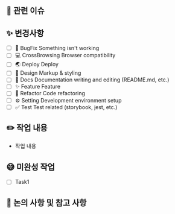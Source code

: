 ## 🚨 관련 이슈

[//]: # "작성하실 때는 '#이슈 번호'를 남겨주시면 자동으로 링크가 생성됩니다."

## ✨ 변경사항

[//]: # '어떤 변경사항이 있었나요? 체크해주세요 !'

-   [ ] 🐞 BugFix Something isn't working
-   [ ] 💻 CrossBrowsing Browser compatibility
-   [ ] 🌏 Deploy Deploy
-   [ ] 🎨 Design Markup & styling
-   [ ] 📃 Docs Documentation writing and editing (README.md, etc.)
-   [ ] ✨ Feature Feature
-   [ ] 🔨 Refactor Code refactoring
-   [ ] ⚙️ Setting Development environment setup
-   [ ] ✅ Test Test related (storybook, jest, etc.)

## ✏️ 작업 내용

[//]: # '작업 내용을 작성해주세요. 스크린샷을 첨부해주셔도 좋습니다.'

-   작업 내용

## 😅 미완성 작업

[//]: # '없다면 N/A'

-   [ ] Task1

## 📢 논의 사항 및 참고 사항

[//]: # '리뷰어가 알면 좋은 내용을 작성해주세요.'

